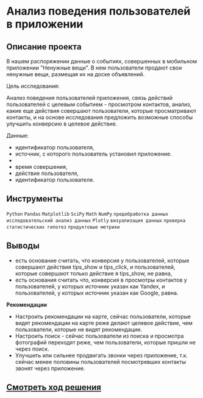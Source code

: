 # Анализ поведения пользователей в приложении
## Описание проекта
В нашем распоряжении данные о событиях, совершенных в мобильном приложении "Ненужные вещи". В нем пользователи продают свои ненужные вещи, размещая их на доске объявлений.

Цель исследования:

Анализ поведения пользователей приложения, связь действий пользователей с целевым событием - просмотром контактов, анализ, какие еще действия совершают пользователи, которые просматривают контакты, и на основе исследования предложить возможные способы улучшить конверсию в целевое действие.

Данные:
- идентификатор пользователя,
- источник, с которого пользователь установил приложение.
- 
- время совершения,
- действие пользователя,
- идентификатор пользователя.


## Инструменты

`Python` `Pandas` `Matplotlib` `SciPy` `Math` `NumPy` `предобработка данных` `исследовательский анализ данных` `Plotly` `визуализация данных` `проверка статистических гипотез` `продуктовые метрики`

## Выводы

- есть основание считать, что конверсия у пользователей, которые совершают действия tips_show и tips_click, и пользователей, которые совершают только действие я tips_show, не равна,
- есть основания считать что, конверсия в просмотры контактов у пользователей, у которых источник указан как Yandex, и пользователей, у которых источник указан как Google, равна.  
  
**Рекомендации**  
- Настроить рекомендации на карте, сейчас пользователи, которые видят рекомендации на карте реже делают целевое действие, чем пользователи, которые не видят рекомендации.
- Настроить поиск - сейчас пользователи из поиска и просмотра фотографий переходят реже, чем пользователи, которые пришли не через поиск.
- Улучшить или сильнее продвигать звонки через приложение, т.к. сейчас менее половины пользователей посмотревших контакты звонят через приложение.

## [Cмотреть ход решения](https://github.com/laringerman/data_analyst_portfolio/blob/main/12-ads_app_users/1.0-lgg-user_behavior_app_callboard.ipynb)
